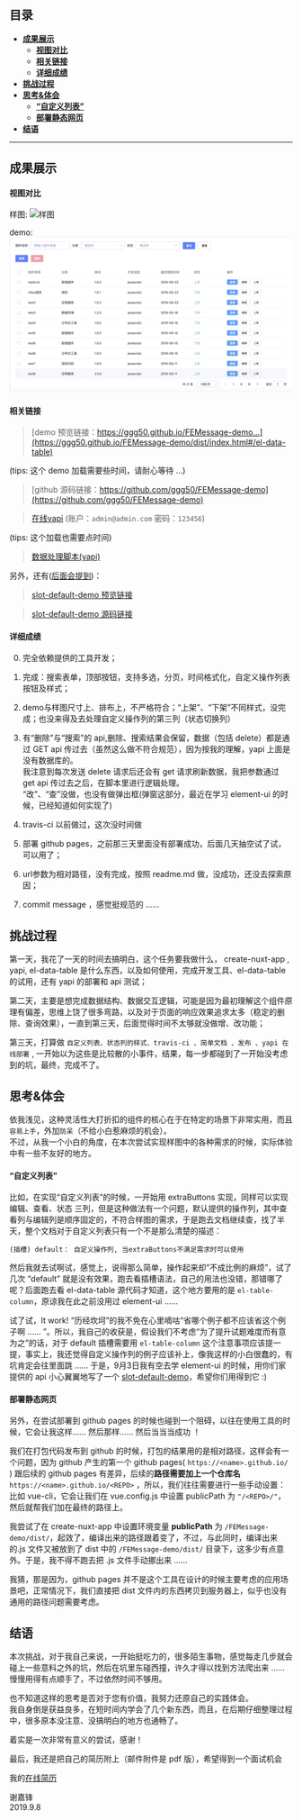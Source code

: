 ## 目录

- [**成果展示**](#成果展示)
  - [**视图对比**](#视图对比)
  - [**相关链接**](#相关链接)
  - [**详细成绩**](#详细成绩)
- [**挑战过程**](#挑战过程)
- [**思考&体会**](#思考&体会)
  - [**“自定义列表”**](#“自定义列表”)
  - [**部署静态网页**](#部署静态网页)
- [**结语**](#结语)

<hr>

## 成果展示

#### 视图对比

样图: ![样图](./样图.jpg)

demo: ![demo](./demo.jpg)

#### 相关链接

> [demo 预览链接：https://ggg50.github.io/FEMessage-demo…](https://ggg50.github.io/FEMessage-demo/dist/index.html#/el-data-table)  

(tips: 这个 demo 加载需要些时间，请耐心等待 …)

>[github 源码链接：https://github.com/ggg50/FEMessage-demo](https://github.com/ggg50/FEMessage-demo)  

>[在线yapi](https://kalagala.xyz/) (账户：`admin@admin.com` 密码：`123456`)

(tips: 这个加载也需要点时间)

>[数据处理脚本(yapi)](https://github.com/ggg50/FEMessage-demo/blob/master/yapi脚本.js)

另外，还有([后面会提到](#“自定义列表”))：  
>[slot-default-demo 预览链接](https://ggg50.github.io/FEMessage-demo/dist/index.html#/slot-default-demo)

>[slot-default-demo 源码链接](https://github.com/ggg50/FEMessage-demo/blob/master/src/pages/slot-default-demo.vue)

#### 详细成绩

0. 完全依赖提供的工具开发；  
1. 完成：搜索表单，顶部按钮，支持多选，分页，时间格式化，自定义操作列表按钮及样式；  
2. demo与样图尺寸上、排布上，不严格符合；“上架”、“下架”不同样式，没完成；也没来得及去处理自定义操作列的第三列（状态切换列）  
3. 有“删除”与“搜索”的 api,删除、搜索结果会保留，数据（包括 delete）都是通过 GET api 传过去（虽然这么做不符合规范），因为按我的理解，yapi 上面是没有数据库的。  
我注意到每次发送 delete 请求后还会有 get 请求刷新数据，我把参数通过 get api 传过去之后，在脚本里进行逻辑处理。  
“改”、“查”没做，也没有做弹出框(弹窗这部分，最近在学习 element-ui 的时候，已经知道如何实现了)  

4. travis-ci 以前做过，这次没时间做  
5. 部署 github pages，之前那三天里面没有部署成功，后面几天抽空试了试，可以用了；  
6. url参数为相对路径，没有完成，按照 readme.md 做，没成功，还没去探索原因；  
7. commit message ，感觉挺规范的 ……  

## 挑战过程

第一天，我花了一天的时间去搞明白，这个任务要我做什么， create-nuxt-app , yapi, el-data-table 是什么东西，以及如何使用，完成开发工具、el-data-table 的试用，还有 yapi 的部署和 api 测试；  

第二天，主要是想完成数据结构、数据交互逻辑，可能是因为最初理解这个组件原理有偏差，思维上饶了很多弯路，以及对于页面的响应效果追求太多（稳定的删除、查询效果），一直到第三天，后面觉得时间不太够就没做增、改功能；  

第三天，打算做 `自定义列表、状态列的样式、travis-ci 、简单文档 、发布 、yapi 在线部署` , 一开始以为这些是比较散的小事件，结果，每一步都碰到了一开始没考虑到的坑，最终，完成不了。  

## 思考&体会

依我浅见，这种灵活性大打折扣的组件的核心在于在特定的场景下非常实用，而且`容易上手`，外加`防呆`（不给小白惹麻烦的机会）。  
不过，从我一个小白的角度，在本次尝试实现样图中的各种需求的时候，实际体验中有一些不友好的地方。  

#### “自定义列表”

比如，在实现“自定义列表”的时候，一开始用 extraButtons 实现，同样可以实现 编辑、查看、状态 三列，但是这种做法有一个问题，默认提供的操作列，其中查看列与编辑列是顺序固定的，不符合样图的需求，于是跑去文档继续查，找了半天，整个文档对于自定义列表只有一个不是那么清楚的描述：  

```
(插槽) default： 自定义操作列, 当extraButtons不满足需求时可以使用
```

然后我就去试啊试，感觉上，说得那么简单，操作起来却“不成比例的麻烦”，试了几次 “default” 就是没有效果，跑去看插槽语法，自己的用法也没错，那错哪了呢？后面跑去看 el-data-table 源代码才知道，这个地方要用的是 `el-table-column`，原谅我在此之前没用过 element-ui ……  

试了试，It work! “历经坎坷”的我不免在心里嘀咕“省哪个例子都不应该省这个例子啊 …… ”。所以，我自己的收获是，假设我们不考虑“为了提升试题难度而有意为之”的话，对于 default 插槽需要用 `el-table-column` 这个注意事项应该提一提，事实上，我还觉得自定义操作列的例子应该补上，像我这样的小白很蠢的，有坑肯定会往里面跳 ……
于是，9月3日我有空去学 element-ui 的时候，用你们家提供的 api 小心翼翼地写了一个 [slot-default-demo](https://ggg50.github.io/FEMessage-demo/dist/index.html#/slot-default-demo)，希望你们用得到它 :)

#### 部署静态网页
另外，在尝试部署到 github pages 的时候也碰到一个阻碍，以往在使用工具的时候，它会让我这样…… 然后那样…… 然后当当当成功 ！  

我们在打包代码发布到 github 的时候，打包的结果用的是相对路径，这样会有一个问题，因为 github 产生的第一个 github pages( `https://<name>.github.io/` ) 跟后续的 github pages 有差异，后续的**路径需要加上一个仓库名** `https://<name>.github.io/<REPO>` ，所以，我们往往需要进行一些手动设置：  
比如 vue-cli，它会让我们在 vue.config.js 中设置 publicPath 为 `"/<REPO>/"`，然后就帮我们加在最终的路径上。  

我尝试了在 create-nuxt-app 中设置环境变量 **publicPath** 为 `/FEMessage-demo/dist/`，起效了，编译出来的路径跟着变了，不过，与此同时，编译出来的.js 文件又被放到了 dist 中的 `/FEMessage-demo/dist/` 目录下，这多少有点意外。于是，我不得不跑去把 .js 文件手动挪出来 ……  

我猜，那是因为，github pages 并不是这个工具在设计的时候主要考虑的应用场景吧，正常情况下，我们直接把 dist 文件内的东西拷贝到服务器上，似乎也没有通用的路径问题需要考虑。  

## 结语

本次挑战，对于我自己来说，一开始挺吃力的，很多陌生事物，感觉每走几步就会碰上一些意料之外的坑，然后在坑里东碰西撞，许久才得以找到方法爬出来 …… 慢慢用得有点顺手了，不过依然时间不够用。

也不知道这样的思考是否对于您有价值，我努力还原自己的实践体会。  
我自身倒是获益良多，在短时间内学会了几个新东西，而且，在后期仔细整理过程中，很多原本没注意、没搞明白的地方也通畅了。

着实是一次非常有意义的尝试，感谢！  

最后，我还是把自己的简历附上（邮件附件是 pdf 版），希望得到一个面试机会  

我的[在线简历](https://ggg50.github.io/resume/)  

谢嘉锋  
2019.9.8  
